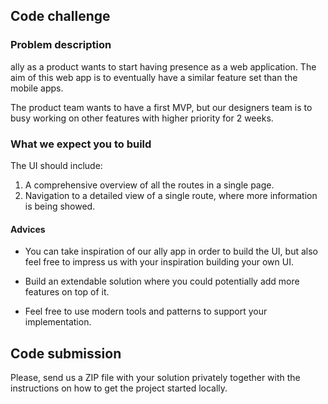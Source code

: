 ## Code challenge


### Problem description

ally as a product wants to start having presence as a web application. The aim of this web app is to eventually have a similar feature set than the mobile apps.

The product team wants to have a first MVP, but our designers team is to busy working on other features with higher priority for 2 weeks.


### What we expect you to build


The UI should include:
1. A comprehensive overview of all the routes in a single page.
2. Navigation to a detailed view of a single route, where more information is being showed.

#### Advices

- You can take inspiration of our ally app in order to build the UI, but also feel free to impress us with your inspiration building your own UI.

- Build an extendable solution where you could potentially add more features on top of it. 

- Feel free to use modern tools and patterns to support your implementation.

## Code submission

Please, send us a ZIP file with your solution privately together with the instructions on how to get the project started locally.
